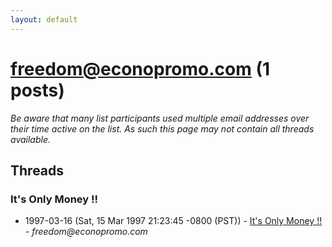 ```yaml
---
layout: default
---
```


# freedom@econopromo.com (1 posts)

_Be aware that many list participants used multiple email addresses over their time active on the list. As such this page may not contain all threads available._

## Threads

### It's Only Money !!
+ 1997-03-16 (Sat, 15 Mar 1997 21:23:45 -0800 (PST)) - [It's Only Money !!](/archive/1997/03/42b98c2a3a92eae7ed78e8d472ce35b30d33e34783fd8fa643438ed34b92cae6) - _freedom@econopromo.com_

